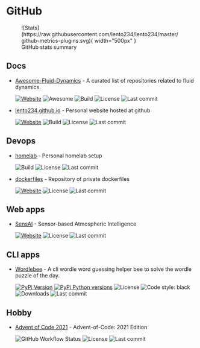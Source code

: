 # GitHub

<figure markdown>
  ![Stats](https://raw.githubusercontent.com/lento234/lento234/master/github-metrics-plugins.svg){ width="500px" }
  <figcaption>GitHub stats summary</figcaption>
</figure>

## Docs

* [Awesome-Fluid-Dynamics](https://github.com/lento234/awesome-fluid-dynamics) - A curated list of repositories related to fluid dynamics.

    [![Website](https://img.shields.io/badge/-Website-blue?style=flat-square)](https://manickathan.ch/awesome-fluid-dynamics/)
    ![Awesome](https://raw.githubusercontent.com/lento234/awesome-fluid-dynamics/main/logo/awesome.svg)
    ![Build](https://img.shields.io/github/workflow/status/lento234/awesome-fluid-dynamics/CI?label=Links&style=flat-square&labelColor=000000)
    ![License](https://img.shields.io/github/license/lento234/awesome-fluid-dynamics?style=flat-square&color=blue&labelColor=000000)
    ![Last commit](https://img.shields.io/github/last-commit/lento234/awesome-fluid-dynamics?style=flat-square&labelColor=000000)


* [lento234.github.io](https://github.com/lento234/lento234.github.io) - Personal website hosted at github

    [![Website](https://img.shields.io/badge/-Website-blue?style=flat-square)](https://manickathan.ch/)
    ![Build](https://img.shields.io/github/workflow/status/lento234/lento234.github.io/Build?style=flat-square&labelColor=000000)
    ![License](https://img.shields.io/github/license/lento234/lento234.github.io?style=flat-square&color=blue&labelColor=000000)
    ![Last commit](https://img.shields.io/github/last-commit/lento234/lento234.github.io?style=flat-square&labelColor=000000)

## Devops

* [homelab](https://github.com/lento234/homelab) - Personal homelab setup

    ![Build](https://img.shields.io/github/workflow/status/lento234/homelab/CI?style=flat-square&labelColor=000000)
    ![License](https://img.shields.io/badge/license-MIT-blue?style=flat-square&labelColor=000000)
    ![Last commit](https://img.shields.io/github/last-commit/lento234/homelab?style=flat-square&labelColor=000000)

* [dockerfiles](https://github.com/lento234/dockerfiles) - Repository of private dockerfiles

    [![Website](https://img.shields.io/badge/-Website-blue?style=flat-square)](https://hub.docker.com/u/mrlento234)
    ![License](https://img.shields.io/badge/license-MIT-blue?style=flat-square&labelColor=000000)
    ![Last commit](https://img.shields.io/github/last-commit/lento234/homelab?style=flat-square&labelColor=000000)

## Web apps

* [SensAI](https://github.com/lento234/sensai) - Sensor-based Atmospheric Intelligence

    [![Website](https://img.shields.io/badge/-Website-blue?style=flat-square)](https://sensai.manickathan.ch/)
    ![License](https://img.shields.io/badge/license-MIT-blue?style=flat-square&labelColor=000000)
    ![Last commit](https://img.shields.io/github/last-commit/lento234/sensai?style=flat-square&labelColor=000000)


## CLI apps

* [Wordlebee](https://github.com/lento234/wordlebee) - A cli wordle word guessing helper bee to solve the wordle puzzle of the day.

    [![PyPi Version](https://img.shields.io/pypi/v/wordlebee.svg?style=flat-square&labelColor=000000)](https://pypi.org/project/wordlebee/)
    [![PyPi Python versions](https://img.shields.io/pypi/pyversions/wordlebee.svg?style=flat-square&labelColor=000000)](https://pypi.org/project/wordlebee/)
    ![License](https://img.shields.io/badge/license-MIT-blue?style=flat-square&labelColor=000000)
    ![Code style: black](https://img.shields.io/badge/code%20style-black-000000.svg?style=flat-square)
    ![Downloads](https://pepy.tech/badge/wordlebee?style=flat-square&labelColor=000000)
    ![Last commit](https://img.shields.io/github/last-commit/lento234/wordlebee?style=flat-square&labelColor=000000)


## Hobby

* [Advent of Code 2021](https://github.com/lento234/advent2021) - Advent-of-Code: 2021 Edition

    ![GitHub Workflow Status](https://img.shields.io/github/workflow/status/lento234/advent2021/CMake?style=flat-square&labelColor=000000)
    ![License](https://img.shields.io/badge/license-MIT-blue?style=flat-square&labelColor=000000)
    ![Last commit](https://img.shields.io/github/last-commit/lento234/advent2021?style=flat-square&labelColor=000000)
